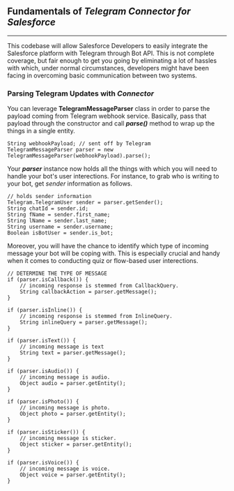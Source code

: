 ## Fundamentals of _Telegram Connector for Salesforce_
---------

This codebase will allow Salesforce Developers to easily integrate the Salesforce platform with Telegram through Bot API. This is not complete coverage, but fair enough to get you going by eliminating a lot of hassles with which, under normal circumstances, developers might have been facing in overcoming basic communication between two systems.

### Parsing Telegram Updates with _Connector_
You can leverage **TelegramMessageParser** class in order to parse the payload coming from Telegram webhook service.
Basically, pass that payload through the constructor and call **_parse()_** method to wrap up the things in a single entity.
```apex
String webhookPayload; // sent off by Telegram
TelegramMessageParser parser = new TelegramMessageParser(webhookPayload).parse();
```

Your **_parser_** instance now holds all the things with which you will need to handle your bot's user interections.
For instance, to grab who is writing to your bot, get _sender_ information as follows.
```apex
// holds sender information
Telegram.TelegramUser sender = parser.getSender();
String chatId = sender.id;
String fName = sender.first_name;
String lName = sender.last_name;
String username = sender.username;
Boolean isBotUser = sender.is_bot;
```

Moreover, you will have the chance to identify which type of incoming message your bot will be coping with.
This is especially crucial and handy when it comes to conducting quiz or flow-based user interections.
```apex
// DETERMINE THE TYPE OF MESSAGE
if (parser.isCallback()) {
    // incoming response is stemmed from CallbackQuery.
    String callbackAction = parser.getMessage();
}

if (parser.isInline()) {
    // incoming response is stemmed from InlineQuery.
    String inlineQuery = parser.getMessage();
}

if (parser.isText()) {
    // incoming message is text
    String text = parser.getMessage();
}

if (parser.isAudio()) {
    // incoming message is audio.
    Object audio = parser.getEntity();
}

if (parser.isPhoto()) {
    // incoming message is photo.
    Object photo = parser.getEntity();
}

if (parser.isSticker()) {
    // incoming message is sticker.
    Object sticker = parser.getEntity();
}

if (parser.isVoice()) {
    // incoming message is voice.
    Object voice = parser.getEntity();
}
```
